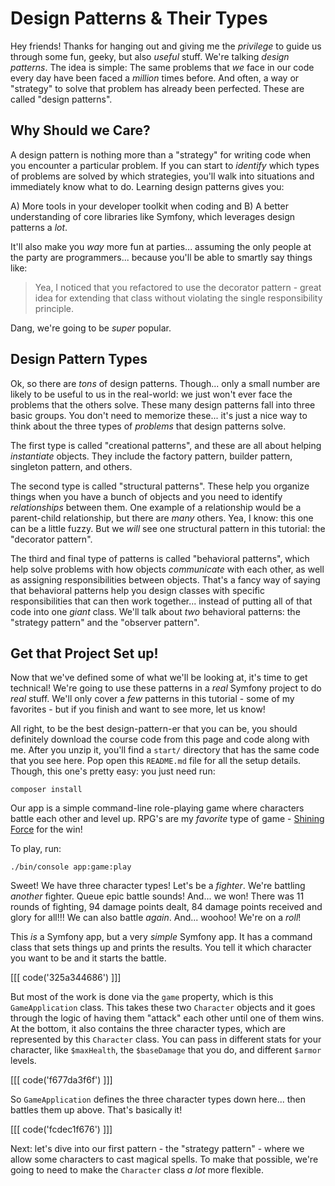 # Design Patterns & Their Types

Hey friends! Thanks for hanging out and giving me the *privilege* to guide us
through some fun, geeky, but also *useful* stuff. We're talking *design patterns*.
The idea is simple: The same problems that *we* face in our code every day have been
faced a *million* times before. And often, a way or "strategy" to solve that problem
has already been perfected. These are called "design patterns".

## Why Should we Care?

A design pattern is nothing more than a "strategy" for writing code when you encounter
a particular problem. If you can start to *identify* which types of problems are
solved by which strategies, you'll walk into situations and immediately know what
to do. Learning design patterns gives you:

A) More tools in your developer toolkit when coding and
B) A better understanding of core libraries like Symfony, which leverages design
patterns a *lot*.

It'll also make you *way* more fun at parties... assuming the only people at the
party are programmers... because you'll be able to smartly say things like:

> Yea, I noticed that you refactored to use the decorator pattern - great idea
> for extending that class without violating the single responsibility principle.

Dang, we're going to be *super* popular.

## Design Pattern Types

Ok, so there are *tons* of design patterns. Though... only a small number are likely
to be useful to us in the real-world: we just won't ever face the problems that the
others solve. These many design patterns fall into three basic groups. You don't
need to memorize these... it's just a nice way to think about the three types of
*problems* that design patterns solve.

The first type is called "creational patterns", and these are all about helping
*instantiate* objects. They include the factory pattern, builder pattern, singleton
pattern, and others.

The second type is called "structural patterns". These help you organize things when
you have a bunch of objects and you need to identify *relationships* between them.
One example of a relationship would be a parent-child relationship, but there are
*many* others. Yea, I know: this one can be a little fuzzy. But we *will* see one
structural pattern in this tutorial: the "decorator pattern".

The third and final type of patterns is called "behavioral patterns", which help
solve problems with how objects *communicate* with each other, as well as assigning
responsibilities between objects. That's a fancy way of saying that behavioral
patterns help you design classes with specific responsibilities that can then work
together... instead of putting all of that code into one *giant* class. We'll
talk about *two* behavioral patterns: the "strategy pattern" and the "observer pattern".

## Get that Project Set up!

Now that we've defined some of what we'll be looking at, it's time to get technical!
We're going to use these patterns in a *real* Symfony project to do *real* stuff.
We'll only cover a *few* patterns in this tutorial - some of my favorites - but if
you finish and want to see more, let us know!

All right, to be the best design-pattern-er that you can be, you should definitely
download the course code from this page and code along with me. After you unzip it,
you'll find a `start/` directory that has the same code that you see here. Pop open
this `README.md` file for all the setup details. Though, this one's pretty easy: you
just need run:

```terminal
composer install
```

Our app is a simple command-line role-playing game where characters battle each other
and level up. RPG's are my *favorite* type of game - [Shining Force](https://en.wikipedia.org/wiki/Shining_Force)
for the win!

To play, run:

```terminal
./bin/console app:game:play
```

Sweet! We have three character types! Let's be a *fighter*. We're battling *another*
fighter. Queue epic battle sounds! And... we won! There was 11 rounds of fighting,
94 damage points dealt, 84 damage points received and glory for all!!! We can
also battle *again*. And... woohoo! We're on a *roll*!

This *is* a Symfony app, but a very *simple* Symfony app. It has a command class
that sets things up and prints the results. You tell it which character you want
to be and it starts the battle.

[[[ code('325a344686') ]]]

But most of the work is done via the `game` property, which is this
`GameApplication` class. This takes these two `Character` objects and it goes through
the logic of having them "attack" each other until one of them wins. At the bottom,
it also contains the three character types, which are represented by this
`Character` class. You can pass in different stats for your character, like
`$maxHealth`, the `$baseDamage` that you do, and different `$armor` levels.

[[[ code('f677da3f6f') ]]]

So `GameApplication` defines the three character types down here... then battles
them up above. That's basically it!

[[[ code('fcdec1f676') ]]]

Next: let's dive into our first pattern - the "strategy pattern" - where we allow
some characters to cast magical spells. To make that possible, we're going to need
to make the `Character` class *a lot* more flexible.
